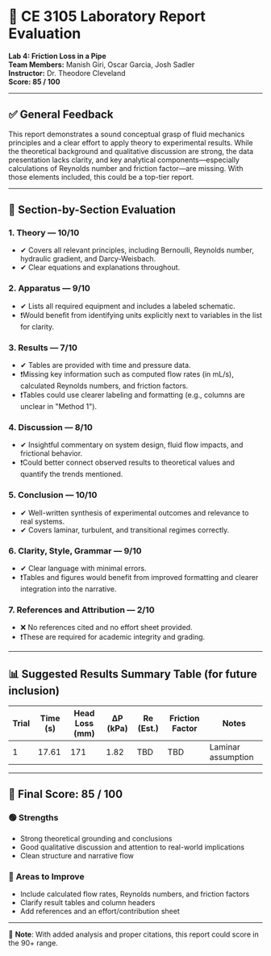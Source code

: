 
# 🧪 CE 3105 Laboratory Report Evaluation  
**Lab 4: Friction Loss in a Pipe**  
**Team Members:** Manish Giri, Oscar Garcia, Josh Sadler  
**Instructor:** Dr. Theodore Cleveland  
**Score: 85 / 100**

---

## ✅ General Feedback

This report demonstrates a sound conceptual grasp of fluid mechanics principles and a clear effort to apply theory to experimental results. While the theoretical background and qualitative discussion are strong, the data presentation lacks clarity, and key analytical components—especially calculations of Reynolds number and friction factor—are missing. With those elements included, this could be a top-tier report.

---

## 🧾 Section-by-Section Evaluation

### 1. **Theory** — **10/10**
- ✔ Covers all relevant principles, including Bernoulli, Reynolds number, hydraulic gradient, and Darcy-Weisbach.
- ✔ Clear equations and explanations throughout.

### 2. **Apparatus** — **9/10**
- ✔ Lists all required equipment and includes a labeled schematic.
- ❗Would benefit from identifying units explicitly next to variables in the list for clarity.

### 3. **Results** — **7/10**
- ✔ Tables are provided with time and pressure data.
- ❗Missing key information such as computed flow rates (in mL/s), calculated Reynolds numbers, and friction factors.
- ❗Tables could use clearer labeling and formatting (e.g., columns are unclear in "Method 1").

### 4. **Discussion** — **8/10**
- ✔ Insightful commentary on system design, fluid flow impacts, and frictional behavior.
- ❗Could better connect observed results to theoretical values and quantify the trends mentioned.

### 5. **Conclusion** — **10/10**
- ✔ Well-written synthesis of experimental outcomes and relevance to real systems.
- ✔ Covers laminar, turbulent, and transitional regimes correctly.

### 6. **Clarity, Style, Grammar** — **9/10**
- ✔ Clear language with minimal errors.
- ❗Tables and figures would benefit from improved formatting and clearer integration into the narrative.

### 7. **References and Attribution** — **2/10**
- ❌ No references cited and no effort sheet provided.
- ❗These are required for academic integrity and grading.

---

## 📊 Suggested Results Summary Table (for future inclusion)

| Trial | Time (s) | Head Loss (mm) | ΔP (kPa) | Re (Est.) | Friction Factor | Notes |
|-------|----------|----------------|----------|-----------|------------------|-------|
| 1     | 17.61    | 171            | 1.82     | TBD       | TBD              | Laminar assumption |

---

## 🧮 Final Score: **85 / 100**

### 🟢 **Strengths**
- Strong theoretical grounding and conclusions
- Good qualitative discussion and attention to real-world implications
- Clean structure and narrative flow

### 🔴 **Areas to Improve**
- Include calculated flow rates, Reynolds numbers, and friction factors
- Clarify result tables and column headers
- Add references and an effort/contribution sheet

---

📌 **Note**: With added analysis and proper citations, this report could score in the 90+ range.

